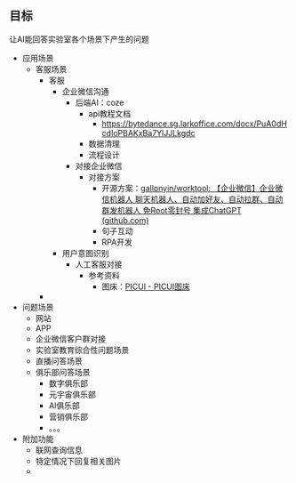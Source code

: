 
## 目标

让AI能回答实验室各个场景下产生的问题
- 应用场景
	- 客服场景
		- 客服
			- 企业微信沟通
				- 后端AI：coze
					- api教程文档
						- https://bytedance.sg.larkoffice.com/docx/PuA0dHcdIoPBAKxBa7YlJJLkgdc
					- 数据清理
					- 流程设计
				- 对接企业微信
					- 对接方案
						- 开源方案：[gallonyin/worktool: 【企业微信】企业微信机器人 聊天机器人、自动加好友、自动拉群、自动群发机器人 免Root零封号 集成ChatGPT (github.com)](https://github.com/gallonyin/worktool)
						- 句子互动
						- RPA开发
			- 用户意图识别
				- 人工客服对接
					- 参考资料
						- 图床：[PICUI - PICUI图床](https://picui.cn/)
		- 
- 问题场景
	- 网站
	- APP
	- 企业微信客户群对接
	- 实验室教育综合性问题场景
	- 直播问答场景
	- 俱乐部问答场景
		- 数字俱乐部
		- 元宇宙俱乐部
		- AI俱乐部
		- 营销俱乐部
		- 。。。
- 附加功能
	- 联网查询信息
	- 特定情况下回复相关图片
	- 
